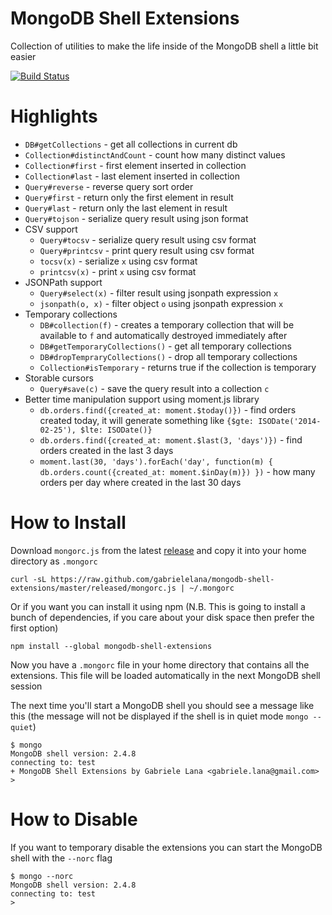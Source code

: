 # MongoDB Shell Extensions
Collection of utilities to make the life inside of the MongoDB shell a little bit easier

[![Build Status](https://travis-ci.org/gabrielelana/mongodb-shell-extensions.png?branch=master)](https://travis-ci.org/gabrielelana/mongodb-shell-extensions)

# Highlights
* `DB#getCollections` - get all collections in current db
* `Collection#distinctAndCount` - count how many distinct values
* `Collection#first` - first element inserted in collection
* `Collection#last` - last element inserted in collection
* `Query#reverse` - reverse query sort order
* `Query#first` - return only the first element in result
* `Query#last` - return only the last element in result
* `Query#tojson` - serialize query result using json format
* CSV support
  * `Query#tocsv` - serialize query result using csv format
  * `Query#printcsv` - print query result using csv format
  * `tocsv(x)` - serialize `x` using csv format
  * `printcsv(x)` - print `x` using csv format
* JSONPath support
  * `Query#select(x)` - filter result using jsonpath expression `x`
  * `jsonpath(o, x)` - filter object `o` using jsonpath expression `x`
* Temporary collections
  * `DB#collection(f)` - creates a temporary collection that will be available to `f` and automatically destroyed immediately after
  * `DB#getTemporaryCollections()` - get all temporary collections
  * `DB#dropTempraryCollections()` - drop all temporary collections
  * `Collection#isTemporary` - returns true if the collection is temporary
* Storable cursors
  * `Query#save(c)` - save the query result into a collection `c`
* Better time manipulation support using moment.js library
  * `db.orders.find({created_at: moment.$today()})` - find orders created today, it will generate something like `{$gte: ISODate('2014-02-25'), $lte: ISODate()}`
  * `db.orders.find({created_at: moment.$last(3, 'days')})` - find orders created in the last 3 days
  * `moment.last(30, 'days').forEach('day', function(m) { db.orders.count({created_at: moment.$inDay(m)}) })` - how many orders per day where created in the last 30 days

# How to Install
Download `mongorc.js` from the latest [release](https://raw.github.com/gabrielelana/mongodb-shell-extensions/master/released/mongorc.js) and copy it into your home directory as `.mongorc`
```
curl -sL https://raw.github.com/gabrielelana/mongodb-shell-extensions/master/released/mongorc.js | ~/.mongorc
```
Or if you want you can install it using npm (N.B. This is going to install a bunch of dependencies, if you care about your disk space then prefer the first option)
```
npm install --global mongodb-shell-extensions
```

Now you have a `.mongorc` file in your home directory that contains all the extensions. This file will be loaded automatically in the next MongoDB shell session

The next time you'll start a MongoDB shell you should see a message like this (the message will not be displayed if the shell is in quiet mode `mongo --quiet`)
```
$ mongo
MongoDB shell version: 2.4.8
connecting to: test
+ MongoDB Shell Extensions by Gabriele Lana <gabriele.lana@gmail.com>
>
```

# How to Disable
If you want to temporary disable the extensions you can start the MongoDB shell with the `--norc` flag
```
$ mongo --norc
MongoDB shell version: 2.4.8
connecting to: test
>
```
